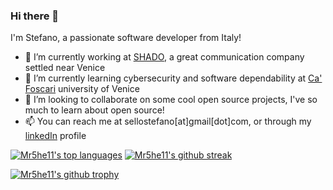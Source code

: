 ### Hi there 👋
I'm Stefano, a passionate software developer from Italy!

- 🔭 I’m currently working at [SHADO](https://shado.tv), a great communication company settled near Venice
- 🌱 I’m currently learning cybersecurity and software dependability at [Ca' Foscari](https://unive.it) university of Venice
- 👯 I’m looking to collaborate on some cool open source projects, I've so much to learn about open source!
- 📫 You can reach me at sellostefano[at]gmail[dot]com, or through my [linkedIn](https://www.linkedin.com/in/stefano-sello/) profile

[![Mr5he11's top languages](https://github-readme-stats.vercel.app/api/top-langs/?username=Mr5he11&theme=blue-green)](https://github.com/anuraghazra/github-readme-stats)
[![Mr5he11's github streak](https://github-readme-streak-stats.herokuapp.com/?user=Mr5he11&theme=blue-green)](https://github.com/DenverCoder1/github-readme-streak-stats)

[![Mr5he11's github trophy](https://github-profile-trophy.vercel.app/?username=Mr5he11&row=1)](https://github.com/ryo-ma/github-profile-trophy)
